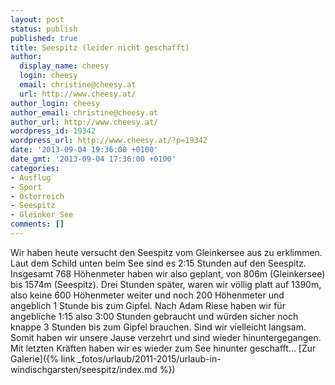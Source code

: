```yaml
---
layout: post
status: publish
published: true
title: Seespitz (leider nicht geschafft)
author:
  display_name: cheesy
  login: cheesy
  email: christine@cheesy.at
  url: http://www.cheesy.at/
author_login: cheesy
author_email: christine@cheesy.at
author_url: http://www.cheesy.at/
wordpress_id: 19342
wordpress_url: http://www.cheesy.at/?p=19342
date: '2013-09-04 19:36:00 +0100'
date_gmt: '2013-09-04 17:36:00 +0100'
categories:
- Ausflug
- Sport
- Österreich
- Seespitz
- Gleinker See
comments: []
---
```

Wir haben heute versucht den Seespitz vom Gleinkersee aus zu erklimmen. Laut dem Schild unten beim See sind es 2:15 Stunden auf den Seespitz. Insgesamt 768 Höhenmeter haben wir also geplant, von 806m (Gleinkersee) bis 1574m (Seespitz). Drei Stunden später, waren wir völlig platt auf 1390m, also keine 600 Höhenmeter weiter und noch 200 Höhenmeter und angeblich 1 Stunde bis zum Gipfel. Nach Adam Riese haben wir für angebliche 1:15 also 3:00 Stunden gebraucht und würden sicher noch knappe 3 Stunden bis zum Gipfel brauchen. Sind wir vielleicht langsam.
Somit haben wir unsere Jause verzehrt und sind wieder hinuntergegangen. Mit letzten Kräften haben wir es wieder zum See hinunter geschafft...
[Zur Galerie]({% link _fotos/urlaub/2011-2015/urlaub-in-windischgarsten/seespitz/index.md %})
